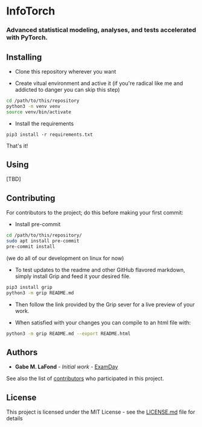 # InfoTorch
### Advanced statistical modeling, analyses, and tests accelerated with PyTorch.

## Installing
- Clone this repository wherever you want

- Create vitual environment and active it (if you're radical like me and addicted to danger you can skip this step)
```bash
cd /path/to/this/repository
python3 -m venv venv
source venv/bin/activate
```
- Install the requirements
```
pip3 install -r requirements.txt
```
That's it!

## Using
[TBD]

## Contributing
For contributors to the project; do this before making your first commit:

- Install pre-commit
```bash
cd /path/to/this/repository/
sudo apt install pre-commit
pre-commit install
```
(we do all of our development on linux for now)

- To test updates to the readme and other GitHub flavored markdown, simply install Grip
and feed it your desired file.
```bash
pip3 install grip
python3 -m grip README.md
```
- Then follow the link provided by the Grip sever for a live preview of your work.

- When satisfied with your changes you can compile to an html file with:
```bash
python3 -m grip README.md --export README.html
```

## Authors
* **Gabe M. LaFond** - *Initial work* - [ExamDay](https://github.com/ExamDay)

See also the list of [contributors](https://github.com/ExamDay/InfoTorch/contributors) who participated in this project.

## License
This project is licensed under the MIT License - see the [LICENSE.md](LICENSE.md) file for details
